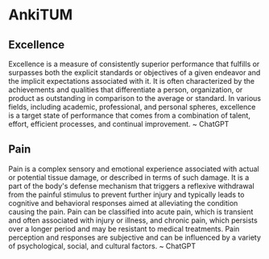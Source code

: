 <!-- input/deck.md -->

# AnkiTUM

## Excellence

Excellence is a measure of consistently superior performance that fulfills or
surpasses both the explicit standards or objectives of a given endeavor and the
implicit expectations associated with it. It is often characterized by the
achievements and qualities that differentiate a person, organization, or
product as outstanding in comparison to the average or standard. In various
fields, including academic, professional, and personal spheres, excellence is a
target state of performance that comes from a combination of talent, effort,
efficient processes, and continual improvement. ~ ChatGPT

## Pain

Pain is a complex sensory and emotional experience associated with actual or
potential tissue damage, or described in terms of such damage. It is a part of
the body's defense mechanism that triggers a reflexive withdrawal from the
painful stimulus to prevent further injury and typically leads to cognitive and
behavioral responses aimed at alleviating the condition causing the pain. Pain
can be classified into acute pain, which is transient and often associated with
injury or illness, and chronic pain, which persists over a longer period and
may be resistant to medical treatments. Pain perception and responses are
subjective and can be influenced by a variety of psychological, social, and
cultural factors. ~ ChatGPT
